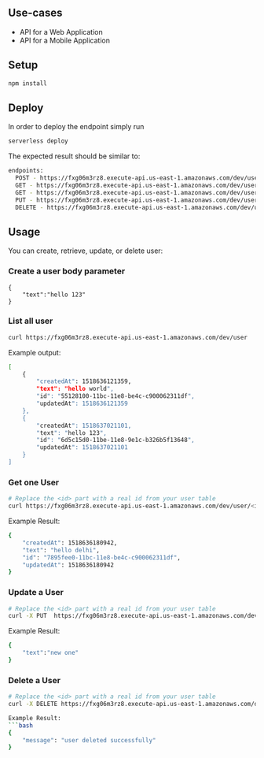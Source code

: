 
## Use-cases

- API for a Web Application
- API for a Mobile Application

## Setup

```bash
npm install
```

## Deploy

In order to deploy the endpoint simply run

```bash
serverless deploy
```

The expected result should be similar to:

```bash
endpoints:
  POST - https://fxg06m3rz8.execute-api.us-east-1.amazonaws.com/dev/user
  GET - https://fxg06m3rz8.execute-api.us-east-1.amazonaws.com/dev/user
  GET - https://fxg06m3rz8.execute-api.us-east-1.amazonaws.com/dev/user/{id}
  PUT - https://fxg06m3rz8.execute-api.us-east-1.amazonaws.com/dev/user/{id}
  DELETE - https://fxg06m3rz8.execute-api.us-east-1.amazonaws.com/dev/user/{id}
```

## Usage

You can create, retrieve, update, or delete user:

### Create a user body parameter

```
{
	"text":"hello 123"
}
```

### List all user

```bash
curl https://fxg06m3rz8.execute-api.us-east-1.amazonaws.com/dev/user
```

Example output:
```bash
[
    {
        "createdAt": 1518636121359,
        "text": "hello world",
        "id": "55128100-11bc-11e8-be4c-c900062311df",
        "updatedAt": 1518636121359
    },
    {
        "createdAt": 1518637021101,
        "text": "hello 123",
        "id": "6d5c15d0-11be-11e8-9e1c-b326b5f13648",
        "updatedAt": 1518637021101
    }
]
```

### Get one User

```bash
# Replace the <id> part with a real id from your user table
curl https://fxg06m3rz8.execute-api.us-east-1.amazonaws.com/dev/user/<id>
```

Example Result:
```bash
{
    "createdAt": 1518636180942,
    "text": "hello delhi",
    "id": "7895fee0-11bc-11e8-be4c-c900062311df",
    "updatedAt": 1518636180942
}
```

### Update a User

```bash
# Replace the <id> part with a real id from your user table
curl -X PUT  https://fxg06m3rz8.execute-api.us-east-1.amazonaws.com/dev/user/<id> --data '{ "text": "Learn Serverless" }'
```

Example Result:
```bash
{
	"text":"new one"
}
```

### Delete a User

```bash
# Replace the <id> part with a real id from your user table
curl -X DELETE https://fxg06m3rz8.execute-api.us-east-1.amazonaws.com/dev/user/<id>

Example Result:
```bash
{
    "message": "user deleted successfully"
}
```
